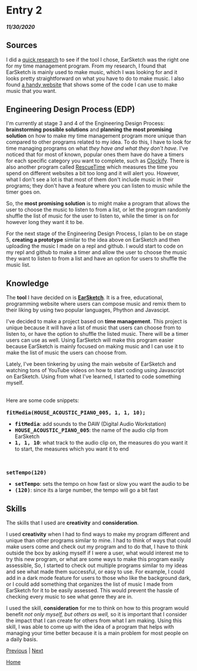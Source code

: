 # Entry 2
##### 11/30/2020


## Sources

I did a <a href="https://www.youtube.com/watch?v=FpaU2UtBSGE">quick research</a> to see if the tool I chose, EarSketch was the right one for my time management program. From my research, I found that
EarSketch is mainly used to make music, which I was looking for and it looks pretty straightforward on what you have to do to make music. I also found
<a href="http://emilyserven.net/ref-docs/js-lib-ref-earsketch.html">a handy website</a> that shows some of the code I can use to make music that you want.


## Engineering Design Process (EDP)
I'm currently at stage 3 and 4 of the Engineering Design Process: <b>brainstorming possible solutions</b> and <b>planning the most promising solution</b> on how to make my time management program more unique than compared to other
programs related to my idea. To do this, I have to look for time managing programs on what <i>they have and what they don't have.</i> I've noticed that for most of known, popular ones them have do have a timers for each specific category you want to complete, such as <a href="https://clockify.me/blog/apps-tools/best-time-management-apps/#Clockify">Clockify</a>.
There is also another program called <a href="https://clockify.me/blog/apps-tools/best-time-management-apps/#RescueTime">RescueTime</a> which measures the time 
you spend on different websites a bit too long and it will alert you. However, what I don't see a lot is that most of them don't include music in their programs; they don't 
have a feature where you can listen to music while the timer goes on.

So, the <b>most promising solution</b> is to might make a program that allows the user to choose the music to listen to from a list, or let the program randomly shuffle the list
of music for the user to listen to, while the timer is on for however long they want it to be. 

For the next stage of the Engineering Design Process, I plan to be on stage 5, <b>creating a prototype</b> similar to the idea above on EarSketch and then uploading the 
music I made on a repl and github. I would start to code on my repl and github to make a timer and allow the user to choose the music they want to listen to from a list
and have an option for users to shuffle the music list.

## Knowledge

The <b>tool</b> I have decided on is <b><a href="https://earsketch.gatech.edu/landing/#/">EarSketch</a></b>. It is a free, educational, programming website where users
can compose music and remix them to their liking by using two popular languages, Phython and Javascipt. 

I've decided to make a project based on <b>time management</b>. This project is unique because it will have a list of music that users can choose from to
listen to, or have the option to shuffle the listed music. There will be a timer users can use as well. Using EarSketch will make this program easier because EarSketch 
is mainly focused on making music and I can use it to make the list of music the users can choose from. 

Lately, I've been tinkering by using the main website of EarSketch and watching tons of YouTube videos on how to start coding using Javascript on EarSketch.
Using from what I've learned, I started to code something myself.


<br>
Here are some code snippets:
<br>
<br>
<tt><b>fitMedia(HOUSE_ACOUSTIC_PIANO_005, 1, 1, 10);</tt></b>

<ul>
<li><b><tt>fitMedia</b></tt>: add sounds to the DAW (Digital Audio Workstation)</li>
<li><b><tt>HOUSE_ACOUSTIC_PIANO_005</b></tt>: the name of the audio clip from EarSketch</li>
<li><b><tt>1, 1, 10</b></tt>: what track to the audio clip on, the measures do you want it to start, the measures which you want it to end
</ul>


<br>
<br>
<tt><b>setTempo(120)</tt></b>

<ul>
<li><b><tt>setTempo</b></tt>: sets the tempo on how fast or slow you want the audio to be</li>
<li><b><tt>(120)</b></tt>: since its a large number, the tempo will go a bit fast</li>
</ul>


## Skills

The skills that I used are <b>creativity</b> and <b>consideration</b>.

I used <b>creativity</b> when I had to find ways to make my program different and unique than other programs similar to mine. I had to think of ways that could make 
users come and check out my program and to do that, I have to think outside the box by asking myself if I were a user, what would interest me to try this new program, or what are 
some ways to make this program easily assessible, So, I started to check out multiple programs similar to my ideas and see what made them successful, or easy to use. 
For example, I could add in a dark mode feature for users to those who like the background dark, or I could add something that organizes the list of music I made from EarSketch for it to be easily assessed. This would prevent the hassle of checking every music to see what 
genre they are in.


I used the skill, <b>consideration</b> for me to think on how to this program would benefit <i>not only myself, but others as well,</i> so it is important that
I consider the impact that I can create for others from what I am making. Using this skill, I was able to come up with the idea of a program that helps with managing your time better 
because it is a main problem for most people on a daily basis.


[Previous](entry01.md) | [Next](entry03.md)

[Home](../README.md)